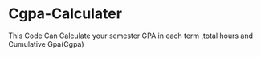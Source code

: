 # Cgpa-Calculater
This Code Can Calculate your semester GPA in each term ,total hours and Cumulative Gpa(Cgpa)
